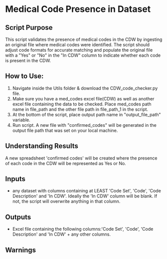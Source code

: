 # Medical Code Presence in Dataset

## Script Purpose
This script validates the presence of medical codes in the CDW by ingesting an original file where medical codes were identified. The script should adjust code formats for accurate matching and populate the original file with a "Yes" or "No" in the "In CDW" column to indicate whether each code is present in the CDW.


## How to Use:
1) Navigate inside the Utils folder & download the CDW_code_checker.py file.
2) Make sure you have a med_codes excel file(CDW) as well as another excel file containing the data to be checked. Place med_codes path name in file_path and the other file path in file_path_1 in the script.
3) At the bottom of the script, place output path name in "output_file_path" variable.
4) Run script. A new file with "confirmed_codes" will be generated in the output file path that was set on your local machine.

## Understanding Results
A new spreadsheet 'confirmed codes' will be created where the presence of each code in the CDW will be represented as Yes or No. 

## Inputs
- any dataset with columns containing at LEAST 'Code Set', 'Code', 'Code Description' and 'In CDW'. Ideally the 'In CDW' column will be blank. If not, the script will overwrite anything in that column. 

## Outputs
- Excel file containing the following columns:'Code Set', 'Code', 'Code Description' and 'In CDW' + any other columns. 

## Warnings
